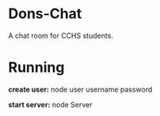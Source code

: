 # Dons-Chat
A chat room for CCHS students.

# Running
**create user:**
node user username password

**start server:**
node Server
